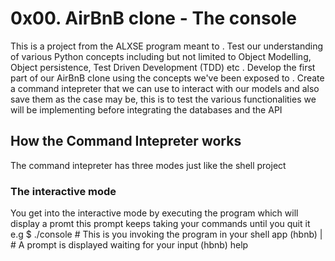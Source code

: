 # 0x00. AirBnB clone - The console

This is a project from the ALXSE program meant to
. Test our understanding of various Python concepts including but not limited to Object Modelling, Object persistence, Test Driven Development (TDD) etc
. Develop the first part of our AirBnB clone using the concepts we've been exposed to
. Create a command intepreter that we can use to interact with our models and also save them as the case may be, this is to test the various functionalities we will be implementing before integrating the databases and the API

## How the Command Intepreter works

The command intepreter has three modes just like the shell project
### The interactive mode
You get into the interactive mode by executing the program which will display a promt
this prompt keeps taking your commands until you quit it e.g
$ ./console		# This is you invoking the program in your shell app
(hbnb) |		# A prompt is displayed waiting for your input
(hbnb) help
